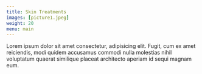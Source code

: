 ```yaml
---
title: Skin Treatments
images: [picture1.jpeg]
weight: 20
menu: main
---
```

Lorem ipsum dolor sit amet consectetur, adipisicing elit. Fugit, cum ex amet reiciendis, modi quidem accusamus commodi nulla molestias nihil voluptatum quaerat similique placeat architecto aperiam id sequi magnam eum.
